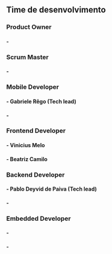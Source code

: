 ## Time de desenvolvimento

### Product Owner
#### - 

### Scrum Master
#### - 

### Mobile Developer
#### - Gabriele Rêgo (Tech lead)
#### - 

### Frontend Developer
#### - Vinicius Melo
#### - Beatriz Camilo

### Backend Developer
#### - Pablo Deyvid de Paiva (Tech lead)
#### - 

### Embedded Developer
#### - 
#### - 